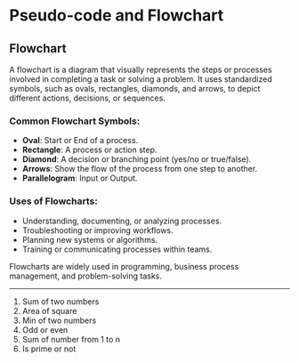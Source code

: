 # Pseudo-code and Flowchart

## Flowchart
A flowchart is a diagram that visually represents the steps or processes involved in completing a task or solving a problem. It uses standardized symbols, such as ovals, rectangles, diamonds, and arrows, to depict different actions, decisions, or sequences.

### Common Flowchart Symbols:
- **Oval**: Start or End of a process.
- **Rectangle**: A process or action step.
- **Diamond**: A decision or branching point (yes/no or true/false).
- **Arrows**: Show the flow of the process from one step to another.
- **Parallelogram**: Input or Output.

### Uses of Flowcharts:
- Understanding, documenting, or analyzing processes.
- Troubleshooting or improving workflows.
- Planning new systems or algorithms.
- Training or communicating processes within teams.

Flowcharts are widely used in programming, business process management, and problem-solving tasks.

---

1. Sum of two numbers
2. Area of square
3. Min of two numbers 
4. Odd or even
5. Sum of number from 1 to n
6. Is prime or not